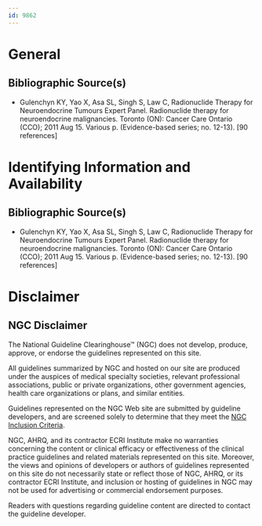 ```yaml
---
id: 9862
---
```


# General

## Bibliographic Source(s)

- Gulenchyn KY, Yao X, Asa SL, Singh S, Law C, Radionuclide Therapy for Neuroendocrine Tumours Expert Panel. Radionuclide therapy for neuroendocrine malignancies. Toronto (ON): Cancer Care Ontario (CCO); 2011 Aug 15. Various p. (Evidence-based series; no. 12-13). [90 references]

# Identifying Information and Availability

## Bibliographic Source(s)

- Gulenchyn KY, Yao X, Asa SL, Singh S, Law C, Radionuclide Therapy for Neuroendocrine Tumours Expert Panel. Radionuclide therapy for neuroendocrine malignancies. Toronto (ON): Cancer Care Ontario (CCO); 2011 Aug 15. Various p. (Evidence-based series; no. 12-13). [90 references]

# Disclaimer

## NGC Disclaimer

The National Guideline Clearinghouse™ (NGC) does not develop, produce, approve, or endorse the guidelines represented on this site.

All guidelines summarized by NGC and hosted on our site are produced under the auspices of medical specialty societies, relevant professional associations, public or private organizations, other government agencies, health care organizations or plans, and similar entities.

Guidelines represented on the NGC Web site are submitted by guideline developers, and are screened solely to determine that they meet the [NGC Inclusion Criteria](/help-and-about/summaries/inclusion-criteria).

NGC, AHRQ, and its contractor ECRI Institute make no warranties concerning the content or clinical efficacy or effectiveness of the clinical practice guidelines and related materials represented on this site. Moreover, the views and opinions of developers or authors of guidelines represented on this site do not necessarily state or reflect those of NGC, AHRQ, or its contractor ECRI Institute, and inclusion or hosting of guidelines in NGC may not be used for advertising or commercial endorsement purposes.

Readers with questions regarding guideline content are directed to contact the guideline developer.

